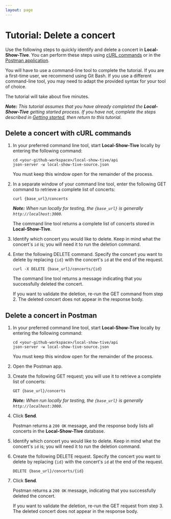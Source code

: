 ```yaml
---
layout: page
---
```


# Tutorial: Delete a concert 

Use the following steps to quickly identify and delete a concert in **Local-Show-Tive**. You can perform these steps using [cURL commands](#delete-a-concert-with-curl-commands) or in the [Postman application](#delete-a-concert-in-postman).

You will have to use a command-line tool to complete the tutorial. If you are a first-time user, we recommend using Git Bash. If you use a different command-line tool, you may need to adapt the provided syntax for your tool of choice.

The tutorial will take about five minutes. 

_**Note:** This tutorial assumes that you have already completed the **Local-Show-Tive** getting started process. If you have not, complete the steps described in [Getting started](../getting-started.md), then return to this tutorial._

## Delete a concert with cURL commands

1. In your preferred command line tool, start **Local-Show-Tive** locally by entering the following command:

    ```shell
    cd <your-github-workspace>/local-show-tive/api
    json-server -w local-show-tive-source.json
    ```
    You must keep this window open for the remainder of the process.

2. In a separate window of your command line tool, enter the following GET command to retrieve a complete list of concerts:

    ```shell
    curl {base_url}/concerts
    ```
    _**Note:** When run locally for testing, the `{base_url}` is generally `http://localhost:3000`._

    The command line tool returns a complete list of concerts stored in **Local-Show-Tive**.

3. Identify which concert you would like to delete. Keep in mind what the concert's `id` is; you will need it to run the deletion command. 

4. Enter the following DELETE command. Specify the concert you want to delete by replacing `{id}` with the concert's `id` at the end of the request.

    ```shell
    curl -X DELETE {base_url}/concerts/{id}
    ```

    The command line tool returns a message indicating that you successfully deleted the concert.

    If you want to validate the deletion, re-run the GET command from step 2. The deleted concert does not appear in the response body.

## Delete a concert in Postman

1. In your preferred command line tool, start **Local-Show-Tive** locally by entering the following command:

    ```shell
    cd <your-github-workspace>/local-show-tive/api
    json-server -w local-show-tive-source.json
    ```
    You must keep this window open for the remainder of the process.

2. Open the Postman app.

3. Create the following GET request; you will use it to retrieve a complete list of concerts:

    ```shell
    GET {base_url}/concerts
    ```
    _**Note:** When run locally for testing, the `{base_url}` is generally `http://localhost:3000`._

4. Click **Send**. 

   Postman returns a `200 OK` message, and the response body lists all concerts in the **Local-Show-Tive** database.

5. Identify which concert you would like to delete. Keep in mind what the concert's `id` is; you will need it to run the deletion command.

6. Create the following DELETE request. Specify the concert you want to delete by replacing `{id}` with the concert's `id` at the end of the request.

    ```shell
    DELETE {base_url}/concerts/{id}
    ```

7. Click **Send**. 

   Postman returns a `200 OK` message, indicating that you successfully deleted the concert.

   If you want to validate the deletion, re-run the GET request from step 3. The deleted concert does not appear in the response body.

